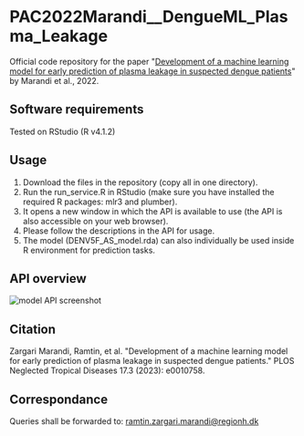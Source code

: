 # PAC2022Marandi__DengueML_Plasma_Leakage

Official code repository for the paper "[Development of a machine learning model for early prediction of plasma leakage in suspected dengue patients](https://journals.plos.org/plosntds/article?id=10.1371/journal.pntd.0010758)" by Marandi et al., 2022.

## Software requirements
Tested on RStudio (R v4.1.2)

## Usage
1. Download the files in the repository (copy all in one directory).  
2. Run the run_service.R in RStudio (make sure you have installed the required R packages: mlr3 and plumber). 
3. It opens a new window in which the API is available to use (the API is also accessible on your web browser). 
4. Please follow the descriptions in the API for usage.
5. The model (DENV5F_AS_model.rda) can also individually be used inside R environment for prediction tasks.

## API overview
![model API screenshot](https://github.com/PERSIMUNE/PAC2022Marandi__DengueML_Plasma_Leakage/blob/main/screenshot.jpg?raw=true)

## Citation
Zargari Marandi, Ramtin, et al. "Development of a machine learning model for early prediction of plasma leakage in suspected dengue patients." PLOS Neglected Tropical Diseases 17.3 (2023): e0010758.

## Correspondance
Queries shall be forwarded to:
ramtin.zargari.marandi@regionh.dk
